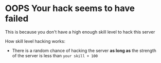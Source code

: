 # OOPS Your hack seems to have failed

This is because you don't have a high enough skill level to hack this server

How skill level hacking works:
- There is a random chance of hacking the server **as long as** the strength of the server is less than `your skill + 100`

